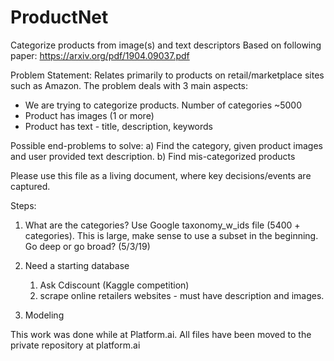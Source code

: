 # ProductNet
Categorize products from image(s) and text descriptors
Based on following paper: https://arxiv.org/pdf/1904.09037.pdf

Problem Statement: Relates primarily to products on retail/marketplace sites such as Amazon. The problem deals with 3 main aspects:
* We are trying to categorize products. Number of categories ~5000
* Product has images (1 or more)
* Product has text - title, description, keywords

Possible end-problems to solve: 
a) Find the category, given product images and user provided text description.
b) Find mis-categorized products

Please use this file as a living document, where key decisions/events are captured.

Steps:
1. What are the categories? 
Use Google taxonomy_w_ids file (5400 + categories). 
This is large, make sense to use a subset in the beginning. Go deep or go broad? (5/3/19)

2. Need a starting database
    1. Ask Cdiscount (Kaggle competition)
    2. scrape online retailers websites - must have description and images.

3. Modeling 

This work was done while at Platform.ai. All files have been moved to the private repository at platform.ai
